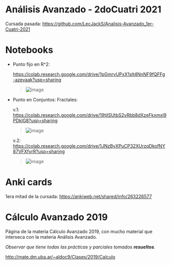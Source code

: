 # Análisis Avanzado - 2doCuatri 2021

Cursada pasada: https://github.com/LecJackS/Analisis-Avanzado_1er-Cuatri-2021

# Notebooks

* Punto fijo en R^2:
  
  https://colab.research.google.com/drive/1pGmrvUPxX1slt4NnNF9fQFFg-azevaak?usp=sharing
  
  > ![image](https://user-images.githubusercontent.com/610008/136676927-c525eb58-7a4d-4581-8b35-06af4e03e30b.png)


* Punto en Conjuntos: Fractales:
  
  v.1: https://colab.research.google.com/drive/19tjlSUtbS2vRbb8dXzeFkxmxl9PDklG8?usp=sharing
  
  > ![image](https://user-images.githubusercontent.com/610008/136676947-e352a66c-27bf-41e3-9a04-0cfe0002ef7c.png)

  v.2: https://colab.research.google.com/drive/1JNzByXPuCP32XUrzqDkofNY87VFXfyrR?usp=sharing
  
  > ![image](https://user-images.githubusercontent.com/610008/136676962-4409c440-e0ba-4840-a56d-8984ee950ca4.png)


# Anki cards

1era mitad de la cursada: https://ankiweb.net/shared/info/263226577

# Cálculo Avanzado 2019

Página de la materia Cálculo Avanzado 2019, con mucho material que interseca con la materia Análisis Avanzado.

*Observar que tiene todas las prácticas y parciales tomados **resueltos**.*

http://mate.dm.uba.ar/~aldoc9/Clases/2019/Calculo

